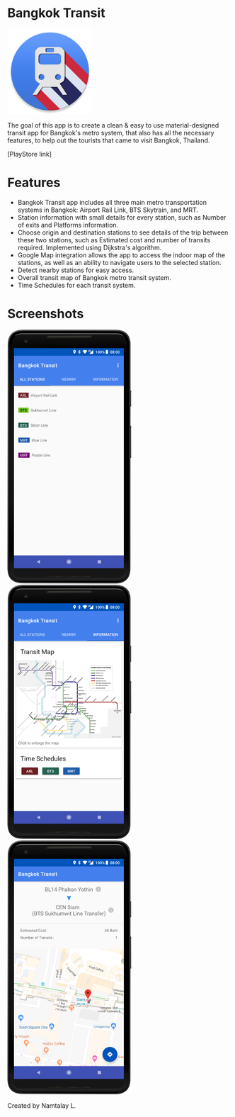 # Bangkok Transit

<img src="app/src/main/res/mipmap-xxxhdpi/ic_bangkok_transit_logo.png"/>

The goal of this app is to create a clean & easy to use material-designed transit app for Bangkok's metro system, that also has all the necessary features, to help out the tourists that came to visit Bangkok, Thailand.

[PlayStore link]

# Features

  - Bangkok Transit app includes all three main metro transportation systems in Bangkok: Airport Rail Link, BTS Skytrain, and MRT.  
  - Station information with small details for every station, such as Number of exits and Platforms information.
  - Choose origin and destination stations to see details of the trip between these two stations, such as Estimated cost and number of transits required. Implemented using Dijkstra's algorithm.
  - Google Map integration allows the app to access the indoor map of the stations, as well as an ability to navigate users to the selected station.
  - Detect nearby stations for easy access.
  - Overall transit map of Bangkok metro transit system.
  - Time Schedules for each transit system.


# Screenshots
<img src="readme_resources/screenshot_tab1.png" width="280"/>   <img src="readme_resources/screenshot_tab3.png" width="280"/>   <img src="readme_resources/screenshot_tripInfo.png" width="280"/>

Created by Namtalay L.
